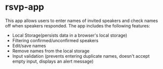 # rsvp-app
This app allows users to enter names of invited speakers and check names off when speakers responded. The app includes the following features:
- Local Storage(persists data in a browser's local storage)
- Filtering confirmed/unconfirmed speakers
- Edit/save names
- Remove names from the local storage
- Input validation (prevents entering duplicate names, doesn't accept empty input, displays an alert message)
